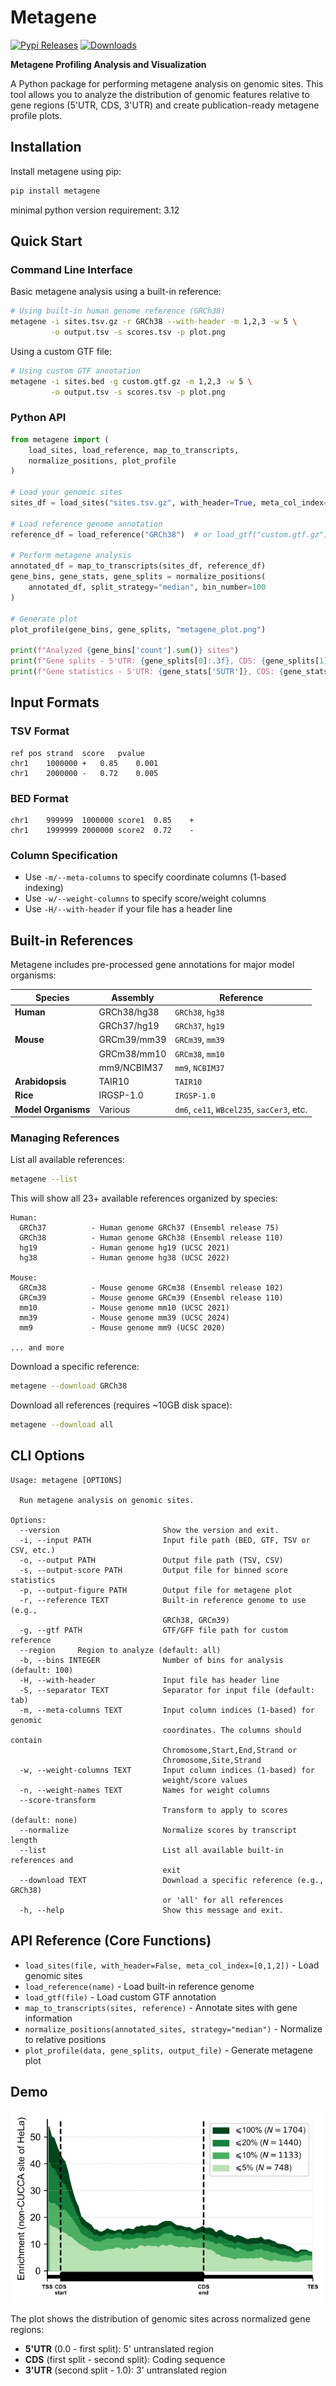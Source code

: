 # Metagene

[![Pypi Releases](https://img.shields.io/pypi/v/metagene.svg)](https://pypi.python.org/pypi/metagene)
[![Downloads](https://static.pepy.tech/badge/metagene)](https://pepy.tech/project/metagene)

**Metagene Profiling Analysis and Visualization**

A Python package for performing metagene analysis on genomic sites. This tool allows you to analyze the distribution of genomic features relative to gene regions (5'UTR, CDS, 3'UTR) and create publication-ready metagene profile plots.

## Installation

Install metagene using pip:

```bash
pip install metagene
```
minimal python version requirement: 3.12

## Quick Start

### Command Line Interface

Basic metagene analysis using a built-in reference:

```bash
# Using built-in human genome reference (GRCh38)
metagene -i sites.tsv.gz -r GRCh38 --with-header -m 1,2,3 -w 5 \
         -o output.tsv -s scores.tsv -p plot.png
```

Using a custom GTF file:

```bash
# Using custom GTF annotation
metagene -i sites.bed -g custom.gtf.gz -m 1,2,3 -w 5 \
         -o output.tsv -s scores.tsv -p plot.png
```

### Python API

```python
from metagene import (
    load_sites, load_reference, map_to_transcripts, 
    normalize_positions, plot_profile
)

# Load your genomic sites
sites_df = load_sites("sites.tsv.gz", with_header=True, meta_col_index=[0, 1, 2])

# Load reference genome annotation
reference_df = load_reference("GRCh38")  # or load_gtf("custom.gtf.gz")

# Perform metagene analysis
annotated_df = map_to_transcripts(sites_df, reference_df)
gene_bins, gene_stats, gene_splits = normalize_positions(
    annotated_df, split_strategy="median", bin_number=100
)

# Generate plot
plot_profile(gene_bins, gene_splits, "metagene_plot.png")

print(f"Analyzed {gene_bins['count'].sum()} sites")
print(f"Gene splits - 5'UTR: {gene_splits[0]:.3f}, CDS: {gene_splits[1]:.3f}, 3'UTR: {gene_splits[2]:.3f}")
print(f"Gene statistics - 5'UTR: {gene_stats['5UTR']}, CDS: {gene_stats['CDS']}, 3'UTR: {gene_stats['3UTR']}")
```

## Input Formats

### TSV Format
```
ref	pos	strand	score	pvalue
chr1	1000000	+	0.85	0.001
chr1	2000000	-	0.72	0.005
```

### BED Format
```
chr1	999999	1000000	score1	0.85	+
chr1	1999999	2000000	score2	0.72	-
```

### Column Specification
- Use `-m/--meta-columns` to specify coordinate columns (1-based indexing)
- Use `-w/--weight-columns` to specify score/weight columns
- Use `-H/--with-header` if your file has a header line

## Built-in References

Metagene includes pre-processed gene annotations for major model organisms:

| Species             | Assembly    | Reference                                  |
| ------------------- | ----------- | ------------------------------------------ |
| **Human**           | GRCh38/hg38 | `GRCh38`, `hg38`                           |
|                     | GRCh37/hg19 | `GRCh37`, `hg19`                           |
| **Mouse**           | GRCm39/mm39 | `GRCm39`, `mm39`                           |
|                     | GRCm38/mm10 | `GRCm38`, `mm10`                           |
|                     | mm9/NCBIM37 | `mm9`, `NCBIM37`                           |
| **Arabidopsis**     | TAIR10      | `TAIR10`                                   |
| **Rice**            | IRGSP-1.0   | `IRGSP-1.0`                                |
| **Model Organisms** | Various     | `dm6`, `ce11`, `WBcel235`, `sacCer3`, etc. |

### Managing References

List all available references:
```bash
metagene --list
```

This will show all 23+ available references organized by species:
```
Human:
  GRCh37          - Human genome GRCh37 (Ensembl release 75)
  GRCh38          - Human genome GRCh38 (Ensembl release 110)
  hg19            - Human genome hg19 (UCSC 2021)
  hg38            - Human genome hg38 (UCSC 2022)

Mouse:
  GRCm38          - Mouse genome GRCm38 (Ensembl release 102)
  GRCm39          - Mouse genome GRCm39 (Ensembl release 110)
  mm10            - Mouse genome mm10 (UCSC 2021)
  mm39            - Mouse genome mm39 (UCSC 2024)
  mm9             - Mouse genome mm9 (UCSC 2020)

... and more
```

Download a specific reference:
```bash
metagene --download GRCh38
```

Download all references (requires ~10GB disk space):
```bash
metagene --download all
```


## CLI Options

```
Usage: metagene [OPTIONS]

  Run metagene analysis on genomic sites.

Options:
  --version                       Show the version and exit.
  -i, --input PATH                Input file path (BED, GTF, TSV or CSV, etc.)
  -o, --output PATH               Output file path (TSV, CSV)
  -s, --output-score PATH         Output file for binned score statistics
  -p, --output-figure PATH        Output file for metagene plot
  -r, --reference TEXT            Built-in reference genome to use (e.g.,
                                  GRCh38, GRCm39)
  -g, --gtf PATH                  GTF/GFF file path for custom reference
  --region     Region to analyze (default: all)
  -b, --bins INTEGER              Number of bins for analysis (default: 100)
  -H, --with-header               Input file has header line
  -S, --separator TEXT            Separator for input file (default: tab)
  -m, --meta-columns TEXT         Input column indices (1-based) for genomic
                                  coordinates. The columns should contain
                                  Chromosome,Start,End,Strand or
                                  Chromosome,Site,Strand
  -w, --weight-columns TEXT       Input column indices (1-based) for
                                  weight/score values
  -n, --weight-names TEXT         Names for weight columns
  --score-transform 
                                  Transform to apply to scores (default: none)
  --normalize                     Normalize scores by transcript length
  --list                          List all available built-in references and
                                  exit
  --download TEXT                 Download a specific reference (e.g., GRCh38)
                                  or 'all' for all references
  -h, --help                      Show this message and exit.
```

## API Reference (Core Functions)

- `load_sites(file, with_header=False, meta_col_index=[0,1,2])` - Load genomic sites
- `load_reference(name)` - Load built-in reference genome
- `load_gtf(file)` - Load custom GTF annotation  
- `map_to_transcripts(sites, reference)` - Annotate sites with gene information
- `normalize_positions(annotated_sites, strategy="median")` - Normalize to relative positions
- `plot_profile(data, gene_splits, output_file)` - Generate metagene plot


## Demo

![Metagene Profile](docs/fig_metagene.svg)

The plot shows the distribution of genomic sites across normalized gene regions:
- **5'UTR** (0.0 - first split): 5' untranslated region
- **CDS** (first split - second split): Coding sequence  
- **3'UTR** (second split - 1.0): 3' untranslated region